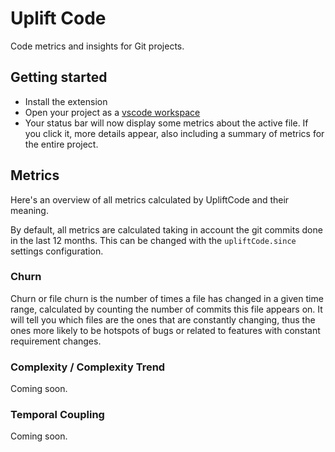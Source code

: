 # Uplift Code

Code metrics and insights for Git projects.

## Getting started

- Install the extension
- Open your project as a [vscode workspace](https://code.visualstudio.com/docs/editor/workspaces)
- Your status bar will now display some metrics about the active file. If you click it, more details appear, also including a summary of metrics for the entire project.

## Metrics

Here's an overview of all metrics calculated by UpliftCode and their meaning.

By default, all metrics are calculated taking in account the git commits done in the last 12 months. This can be changed with the `upliftCode.since` settings configuration.

### Churn

Churn or file churn is the number of times a file has changed in a given time range, calculated by counting the number of commits this file appears on. It will tell you which files are the ones that are constantly changing, thus the ones more likely to be hotspots of bugs or related to features with constant requirement changes.

### Complexity / Complexity Trend

Coming soon.

### Temporal Coupling

Coming soon.
